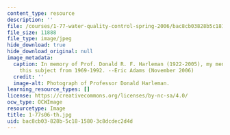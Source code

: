 ```yaml
---
content_type: resource
description: ''
file: /courses/1-77-water-quality-control-spring-2006/bac8cb03828b5c1815803c8dcdec2d4d_1-77s06-th.jpg
file_size: 11888
file_type: image/jpeg
hide_download: true
hide_download_original: null
image_metadata:
  caption: In memory of Prof. Donald R. F. Harleman (1922-2005), my mentor, who taught
    this subject from 1969-1992. --Eric Adams (November 2006)
  credit: ''
  image-alt: Photograph of Professor Donald Harleman.
learning_resource_types: []
license: https://creativecommons.org/licenses/by-nc-sa/4.0/
ocw_type: OCWImage
resourcetype: Image
title: 1-77s06-th.jpg
uid: bac8cb03-828b-5c18-1580-3c8dcdec2d4d
---
```


